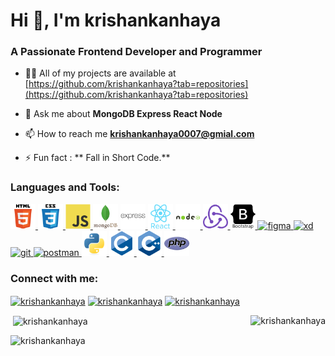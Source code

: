 <h1 align="left">Hi 👋, I'm krishankanhaya</h1>
<h3 align="left">A Passionate Frontend Developer and Programmer</h3>

- 👨‍💻 All of my projects are available at [https://github.com/krishankanhaya?tab=repositories](https://github.com/krishankanhaya?tab=repositories)

- 💬 Ask me about **MongoDB Express React Node**

- 📫 How to reach me **krishankanhaya0007@gmial.com**

- ⚡ Fun fact : ** Fall in Short Code.**



<h3 align="left">Languages and Tools:</h3>
    <p align="left">
        <a href="https://www.w3.org/html/" target="_blank" rel="noreferrer">
            <img
              src="https://raw.githubusercontent.com/devicons/devicon/master/icons/html5/html5-original-wordmark.svg"
              alt="html5"
              width="40"
              height="40"
            />
          </a>
  <a href="https://www.w3schools.com/css/" target="_blank" rel="noreferrer">
            <img
              src="https://raw.githubusercontent.com/devicons/devicon/master/icons/css3/css3-original-wordmark.svg"
              alt="css3"
              width="40"
              height="40"
            />
          </a>
          <a
          href="https://developer.mozilla.org/en-US/docs/Web/JavaScript"
          target="_blank"
          rel="noreferrer"
        >
          <img
            src="https://raw.githubusercontent.com/devicons/devicon/master/icons/javascript/javascript-original.svg"
            alt="javascript"
            width="40"
            height="40"
          />
        </a>
          <a href="https://www.mongodb.com/" target="_blank" rel="noreferrer">
            <img
              src="https://raw.githubusercontent.com/devicons/devicon/master/icons/mongodb/mongodb-original-wordmark.svg"
              alt="mongodb"
              width="40"
              height="40"
            />
          </a>
          <a href="https://expressjs.com" target="_blank" rel="noreferrer">
            <img
              src="https://raw.githubusercontent.com/devicons/devicon/master/icons/express/express-original-wordmark.svg"
              alt="express"
              width="40"
              height="40"
            />
          </a>
          <a href="https://reactjs.org/" target="_blank" rel="noreferrer">
            <img
              src="https://raw.githubusercontent.com/devicons/devicon/master/icons/react/react-original-wordmark.svg"
              alt="react"
              width="40"
              height="40"
            />
          </a>
          <a href="https://nodejs.org" target="_blank" rel="noreferrer">
            <img
              src="https://raw.githubusercontent.com/devicons/devicon/master/icons/nodejs/nodejs-original-wordmark.svg"
              alt="nodejs"
              width="40"
              height="40"
            />
          </a>
          <a href="https://redux.js.org" target="_blank" rel="noreferrer">
            <img
              src="https://raw.githubusercontent.com/devicons/devicon/master/icons/redux/redux-original.svg"
              alt="redux"
              width="40"
              height="40"
            />
          </a>
      <a href="https://getbootstrap.com" target="_blank" rel="noreferrer">
        <img
          src="https://raw.githubusercontent.com/devicons/devicon/master/icons/bootstrap/bootstrap-plain-wordmark.svg"
          alt="bootstrap"
          width="40"
          height="40"
        />
      </a>
      <a href="https://www.figma.com/" target="_blank" rel="noreferrer">
        <img
          src="https://www.vectorlogo.zone/logos/figma/figma-icon.svg"
          alt="figma"
          width="40"
          height="40"
        />
      </a>
      <a
        href="https://www.adobe.com/products/xd.html"
        target="_blank"
        rel="noreferrer"
      >
        <img
          src="https://cdn.worldvectorlogo.com/logos/adobe-xd.svg"
          alt="xd"
          width="40"
          height="40"
        />
      </a>
      <a href="https://git-scm.com/" target="_blank" rel="noreferrer">
        <img
          src="https://www.vectorlogo.zone/logos/git-scm/git-scm-icon.svg"
          alt="git"
          width="40"
          height="40"
        />
      </a>
      <a href="https://postman.com" target="_blank" rel="noreferrer">
        <img
          src="https://www.vectorlogo.zone/logos/getpostman/getpostman-icon.svg"
          alt="postman"
          width="40"
          height="40"
        />
      </a>
      <a href="https://www.python.org" target="_blank" rel="noreferrer">
        <img
          src="https://raw.githubusercontent.com/devicons/devicon/master/icons/python/python-original.svg"
          alt="python"
          width="40"
          height="40"
        />
      </a>
      <a href="https://www.cprogramming.com/" target="_blank" rel="noreferrer">
        <img
          src="https://raw.githubusercontent.com/devicons/devicon/master/icons/c/c-original.svg"
          alt="c"
          width="40"
          height="40"
        />
      </a>
      <a href="https://www.w3schools.com/cpp/" target="_blank" rel="noreferrer">
        <img
          src="https://raw.githubusercontent.com/devicons/devicon/master/icons/cplusplus/cplusplus-original.svg"
          alt="cplusplus"
          width="40"
          height="40"
        />
      <a href="https://www.php.net" target="_blank" rel="noreferrer">
        <img
          src="https://raw.githubusercontent.com/devicons/devicon/master/icons/php/php-original.svg"
          alt="php"
          width="40"
          height="40"
        />
      </a>
    </p>
<h3 align="left">Connect with me:</h3>
<p align="left">
<a href="https://linkedin.com/in/krishankanhaya" target="blank"><img align="center" src="https://raw.githubusercontent.com/rahuldkjain/github-profile-readme-generator/master/src/images/icons/Social/linked-in-alt.svg" alt="krishankanhaya" height="30" width="40" /></a>
<a href="https://codeforces.com/profile/krishankanhaya" target="blank"><img align="center" src="https://raw.githubusercontent.com/rahuldkjain/github-profile-readme-generator/master/src/images/icons/Social/codeforces.svg" alt="krishankanhaya" height="30" width="40" /></a>
<a href="https://www.leetcode.com/krishankanhaya" target="blank"><img align="center" src="https://raw.githubusercontent.com/rahuldkjain/github-profile-readme-generator/master/src/images/icons/Social/leet-code.svg" alt="krishankanhaya" height="30" width="40" /></a>
</p>


<p>&nbsp;<img align="center" src="https://github-readme-stats.vercel.app/api?username=krishankanhaya&show_icons=true&locale=en" alt="krishankanhaya" /><img align="right" src="https://github-readme-streak-stats.herokuapp.com/?user=krishankanhaya&" alt="krishankanhaya" /></p>
<p><img align="left" src="https://github-readme-stats.vercel.app/api/top-langs?username=krishankanhaya&show_icons=true&locale=en&layout=compact" alt="krishankanhaya" /></p>


